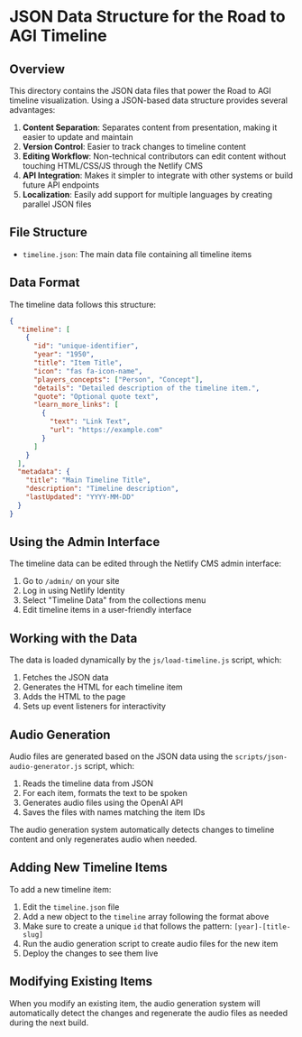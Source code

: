 # JSON Data Structure for the Road to AGI Timeline

## Overview

This directory contains the JSON data files that power the Road to AGI timeline visualization. Using a JSON-based data structure provides several advantages:

1. **Content Separation**: Separates content from presentation, making it easier to update and maintain
2. **Version Control**: Easier to track changes to timeline content
3. **Editing Workflow**: Non-technical contributors can edit content without touching HTML/CSS/JS through the Netlify CMS
4. **API Integration**: Makes it simpler to integrate with other systems or build future API endpoints
5. **Localization**: Easily add support for multiple languages by creating parallel JSON files

## File Structure

- `timeline.json`: The main data file containing all timeline items

## Data Format

The timeline data follows this structure:

```json
{
  "timeline": [
    {
      "id": "unique-identifier",
      "year": "1950",
      "title": "Item Title",
      "icon": "fas fa-icon-name",
      "players_concepts": ["Person", "Concept"],
      "details": "Detailed description of the timeline item.",
      "quote": "Optional quote text",
      "learn_more_links": [
        {
          "text": "Link Text",
          "url": "https://example.com"
        }
      ]
    }
  ],
  "metadata": {
    "title": "Main Timeline Title",
    "description": "Timeline description",
    "lastUpdated": "YYYY-MM-DD"
  }
}
```

## Using the Admin Interface

The timeline data can be edited through the Netlify CMS admin interface:

1. Go to `/admin/` on your site
2. Log in using Netlify Identity
3. Select "Timeline Data" from the collections menu
4. Edit timeline items in a user-friendly interface

## Working with the Data

The data is loaded dynamically by the `js/load-timeline.js` script, which:
1. Fetches the JSON data
2. Generates the HTML for each timeline item
3. Adds the HTML to the page
4. Sets up event listeners for interactivity

## Audio Generation

Audio files are generated based on the JSON data using the `scripts/json-audio-generator.js` script, which:
1. Reads the timeline data from JSON
2. For each item, formats the text to be spoken
3. Generates audio files using the OpenAI API
4. Saves the files with names matching the item IDs

The audio generation system automatically detects changes to timeline content and only regenerates audio when needed.

## Adding New Timeline Items

To add a new timeline item:

1. Edit the `timeline.json` file
2. Add a new object to the `timeline` array following the format above
3. Make sure to create a unique `id` that follows the pattern: `[year]-[title-slug]`
4. Run the audio generation script to create audio files for the new item
5. Deploy the changes to see them live

## Modifying Existing Items

When you modify an existing item, the audio generation system will automatically detect the changes and regenerate the audio files as needed during the next build. 